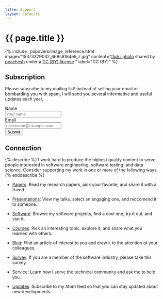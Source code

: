 ```yaml
---
title: Support
layout: defaults
---
```


# {{ page.title }}

<!-- Include header image -->
{% include _popovers/image_reference.html image="15373329032_668c8184e9_z.jpg" content="<a title='Light bulbs' href='https://flickr.com/photos/126725739@N05/15373329032'>flickr photo</a> shared by <a href='https://flickr.com/people/126725739@N05'>peachesh</a> under a <a href='https://creativecommons.org/licenses/by/2.0/'>CC (BY) license</a> </small>" label="CC (BY)" %}

## Subscription

Please subscribe to my mailing list! Instead of selling your email or bombarding you with spam, I will send you several
informative and useful updates each year. <br>

<form name="mailinglist" method="POST" action="/emailthanks/" netlify-honeypot="bot-field" netlify>

  <!-- Request the name -->
  <div class="form-group">
    <label for="name">Name</label >
    <div class="row">
      <div class="col">
        <input type="text" class="form-control" name="name" id="name" placeholder="Your name" required>
      </div>
    </div>
  </div>

  <!-- Request the email -->
  <div class="form-group">
    <label for="reply_to">Email</label>
    <div class="row">
      <div class="col">
        <input type="email" class="form-control" name="reply_to" id="reply_to" placeholder="user.name@example.com" required>
      </div>
    </div>
  </div>

  <!-- Display the button -->
  <!-- Transmit a hidden field for spam detection -->
  <div class="form-group">
  <button type="submit" class="btn btn-info">Submit</button>
  <input type="hidden" name="bot-field"/>
  </div>

</form>

## Connection

{% describe %}
I work hard to produce the highest quality content to serve people interested in software engineering, software testing,
and data science. Consider supporting my work in one or more of the following ways.
{% enddescribe %}

<ul class="fa-ul">

<li><i class="fa-li fa fa-lightbulb-o fa-lg"></i><a class="major" href="{{site.baseurl}}research/papers/">Papers</a>:
Read my research papers, pick your favorite, and share it with a friend.</li> <p>

<li><i class="fa-li fa fa-lightbulb-o fa-lg"></i><a class="major" href="{{site.baseurl}}research/presentations/">Presentations</a>:
View my talks, select an engaging one, and reccomend it to someone.</li> <p>

<li><i class="fa-li fa fa-lightbulb-o fa-lg"></i><a class="major" href="{{site.baseurl}}software/">Software</a>:
Browse my software projects, find a cool one, try it out, and star it.</li.> <p>

<li><i class="fa-li fa fa-lightbulb-o fa-lg"></i><a class="major" href="{{site.baseurl}}teaching/">Courses</a>:
Pick an interesting topic, explore it, and share what you learned with others.</li> <p>

<li><i class="fa-li fa fa-lightbulb-o fa-lg"></i><a class="major" href="{{site.baseurl}}blog/">Blog</a>:
Find an article of interest to you and draw it to the attention of your colleagues.</li> <p>

<li><i class="fa-li fa fa-lightbulb-o fa-lg"></i><a class="major" href="{{site.baseurl}}seed/">Survey</a>:
If you are a member of the software industry, please take this survey.</li> <p>

<li><i class="fa-li fa fa-lightbulb-o fa-lg"></i><a class="major" href="{{site.baseurl}}service/">Service</a>:
Learn how I serve the technical community and ask me to help you.</li> <p>

<li><i class="fa-li fa fa-lightbulb-o fa-lg"></i><a class="major" href="{{site.baseurl}}feed/index.xml">Updates</a>:
Subscribe to my Atom feed so that you can stay updated about new developments.</li> <p>

</ul>
